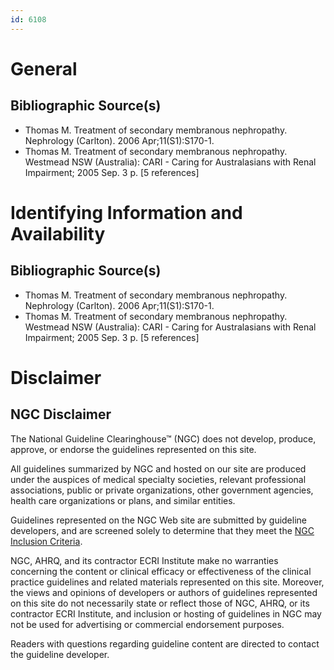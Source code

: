 ```yaml
---
id: 6108
---
```


# General

## Bibliographic Source(s)

- Thomas M. Treatment of secondary membranous nephropathy. Nephrology (Carlton). 2006 Apr;11(S1):S170-1.
- Thomas M. Treatment of secondary membranous nephropathy. Westmead NSW (Australia): CARI - Caring for Australasians with Renal Impairment; 2005 Sep. 3 p. [5 references]

# Identifying Information and Availability

## Bibliographic Source(s)

- Thomas M. Treatment of secondary membranous nephropathy. Nephrology (Carlton). 2006 Apr;11(S1):S170-1.
- Thomas M. Treatment of secondary membranous nephropathy. Westmead NSW (Australia): CARI - Caring for Australasians with Renal Impairment; 2005 Sep. 3 p. [5 references]

# Disclaimer

## NGC Disclaimer

The National Guideline Clearinghouse™ (NGC) does not develop, produce, approve, or endorse the guidelines represented on this site.

All guidelines summarized by NGC and hosted on our site are produced under the auspices of medical specialty societies, relevant professional associations, public or private organizations, other government agencies, health care organizations or plans, and similar entities.

Guidelines represented on the NGC Web site are submitted by guideline developers, and are screened solely to determine that they meet the [NGC Inclusion Criteria](/help-and-about/summaries/inclusion-criteria).

NGC, AHRQ, and its contractor ECRI Institute make no warranties concerning the content or clinical efficacy or effectiveness of the clinical practice guidelines and related materials represented on this site. Moreover, the views and opinions of developers or authors of guidelines represented on this site do not necessarily state or reflect those of NGC, AHRQ, or its contractor ECRI Institute, and inclusion or hosting of guidelines in NGC may not be used for advertising or commercial endorsement purposes.

Readers with questions regarding guideline content are directed to contact the guideline developer.

